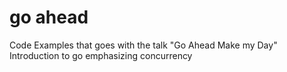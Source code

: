 go ahead
========
Code Examples that goes with the talk "Go Ahead Make my Day"
Introduction to go emphasizing concurrency
